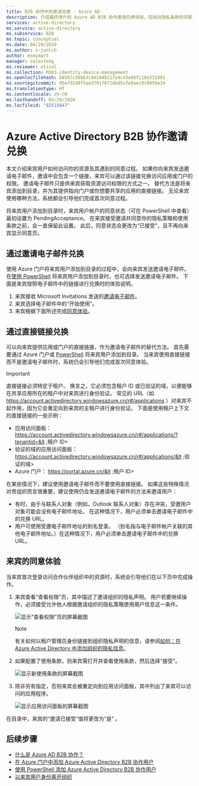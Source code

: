 ```yaml
---
title: B2B 协作中的邀请兑换 - Azure AD
description: 介绍最终用户的 Azure AD B2B 协作邀请兑换体验，包括对隐私条款的同意。
services: active-directory
ms.service: active-directory
ms.subservice: B2B
ms.topic: conceptual
ms.date: 04/29/2020
ms.author: v-junlch
author: msmimart
manager: celestedg
ms.reviewer: elisol
ms.collection: M365-identity-device-management
ms.openlocfilehash: b8567c56b63c9d144b11fe4c43e8bfc18e331981
ms.sourcegitcommit: 95efd248f5ee3701f671dbd5cfe0aec9c9959a24
ms.translationtype: HT
ms.contentlocale: zh-CN
ms.lasthandoff: 04/29/2020
ms.locfileid: "82515647"
---
```

# <a name="azure-active-directory-b2b-collaboration-invitation-redemption"></a>Azure Active Directory B2B 协作邀请兑换

本文介绍来宾用户如何访问你的资源及其遇到的同意过程。 如果你向来宾发送邀请电子邮件，邀请中会包含一个链接，来宾可以通过该链接兑换访问应用或门户的权限。 邀请电子邮件只是供来宾获取资源访问权限的方式之一。 替代方法是将来宾添加到目录，并为其提供指向门户或你想要共享的应用的直接链接。 无论来宾使用哪种方法，系统都会引导他们完成首次同意过程。

将来宾用户添加到目录时，来宾用户帐户的同意状态（可在 PowerShell 中查看）最初设置为 PendingAcceptance。 在来宾接受邀请并同意你的隐私策略和使用条款之前，会一直保留此设置。 此后，同意状态会更改为“已接受”，且不再向来宾显示同意页。

## <a name="redemption-through-the-invitation-email"></a>通过邀请电子邮件兑换

使用 Azure 门户将来宾用户添加到目录的过程中，会向来宾发送邀请电子邮件。 在[使用 PowerShell](/active-directory/b2b/b2b-quickstart-invite-powershell) 将来宾用户添加到目录时，也可选择发送邀请电子邮件。 下面是来宾按照电子邮件中的链接进行兑换时的体验说明。

1. 来宾接收 Microsoft Invitations 发送的[邀请电子邮件](/active-directory/b2b/invitation-email-elements)。
2. 来宾选择电子邮件中的“开始使用”。
4. 来宾根据下面所述完成[同意体验](#consent-experience-for-the-guest)。

## <a name="redemption-through-a-direct-link"></a>通过直接链接兑换

可以向来宾提供应用或门户的直接链接，作为邀请电子邮件的替代方法。 首先需要通过 Azure 门户或 [PowerShell](/active-directory/b2b/b2b-quickstart-invite-powershell) 将来宾用户添加到目录。 当来宾使用直接链接而不是邀请电子邮件时，系统仍会引导他们完成首次同意体验。

> [!IMPORTANT]
> 直接链接必须特定于租户。 换言之，它必须包含租户 ID 或已验证的域，以便能够在共享应用所在的租户中对来宾进行身份验证。 常见的 URL（如 https://account.activedirectory.windowsazure.cn/r#/applications ）对来宾不起作用，因为它会重定向到来宾的主租户进行身份验证。 下面是使用租户上下文的直接链接的一些示例：
 > - 应用访问面板： https://account.activedirectory.windowsazure.cn/r#/applications/?tenantid=&lt ;租户 ID&gt; 
 > - 验证的域的应用访问面板： https://account.activedirectory.windowsazure.cn/r#/applications/&lt ;验证的域&gt;
 > - Azure 门户： https://portal.azure.cn/&lt ;租户 ID&gt;

在某些情况下，建议使用邀请电子邮件而不要使用直接链接。 如果这些特殊情况对贵组织而言很重要，建议使用仍会发送邀请电子邮件的方法来邀请用户：
 - 有时，由于与联系人对象（例如，Outlook 联系人对象）存在冲突，受邀用户对象可能会没有电子邮件地址。 在这种情况下，用户必须单击邀请电子邮件中的兑换 URL。
 - 用户可使用受邀电子邮件地址的别名登录。 （别名指与电子邮件帐户关联的其他电子邮件地址。）在这种情况下，用户必须单击邀请电子邮件中的兑换 URL。

## <a name="consent-experience-for-the-guest"></a>来宾的同意体验

当来宾首次登录访问合作伙伴组织中的资源时，系统会引导他们在以下页中完成操作。 

1. 来宾查看“查看权限”页，其中描述了邀请组织的隐私声明。 用户若要继续操作，必须接受允许他人根据邀请组织的隐私策略使用用户信息这一条件。

   ![显示“查看权限”页的屏幕截图](./media/redemption-experience/review-permissions.png) 

   > [!NOTE]
   > 有关如何以租户管理员身份链接到组织隐私声明的信息，请参阅[如何：在 Azure Active Directory 中添加组织的隐私信息](/active-directory/fundamentals/active-directory-properties-area)。

2. 如果配置了使用条款，则来宾需打开并查看使用条款，然后选择“接受”。 

   ![显示新使用条款的屏幕截图](./media/redemption-experience/terms-of-use-accept.png) 

3. 除非另有指定，否则来宾会被重定向到应用访问面板，其中列出了来宾可以访问的应用程序。

   ![显示应用访问面板的屏幕截图](./media/redemption-experience/myapps.png) 

在目录中，来宾的“邀请已接受”值将更改为“是” 。 

## <a name="next-steps"></a>后续步骤

- [什么是 Azure AD B2B 协作？](what-is-b2b.md)
- [在 Azure 门户中添加 Azure Active Directory B2B 协作用户](add-users-administrator.md)
- [使用 PowerShell 添加 Azure Active Directory B2B 协作用户](customize-invitation-api.md#powershell)
- [以来宾用户身份离开组织](leave-the-organization.md)

